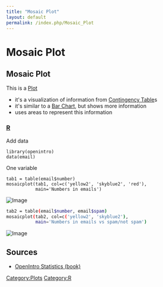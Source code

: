 ```yaml
---
title: "Mosaic Plot"
layout: default
permalink: /index.php/Mosaic_Plot
---
```


# Mosaic Plot

## Mosaic Plot
This is a [Plot](Plot)
- it's a visualization of information from [Contingency Table](Contingency_Table)s
- it's similar to a [Bar Chart](Bar_Chart), but shows more information
- uses areas to represent this information


### [R](R)
Add data

```carbon
library(openintro)
data(email)
```

One variable

```text only
tab1 = table(email$number)
mosaicplot(tab1, col=c('yellow2', 'skyblue2', 'red'),
           main='Numbers in emails')
```

<img src="http://habrastorage.org/files/5d6/3a9/1dd/5d63a91dd2be45e499aeacedb579328e.png" alt="Image">


```bash
tab2 = table(email$number, email$spam)
mosaicplot(tab2, col=c('yellow2', 'skyblue2'),
           main='Numbers in emails vs spam/not spam')
```

<img src="http://habrastorage.org/files/afd/8ce/0b7/afd8ce0b7f3d4f71ad86a07b56d3a098.png" alt="Image">


## Sources
- [OpenIntro Statistics (book)](OpenIntro_Statistics_(book))

[Category:Plots](Category_Plots)
[Category:R](Category_R)